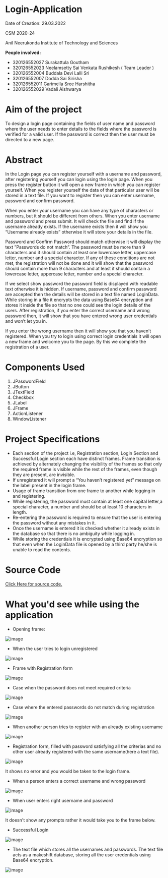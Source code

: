 # Login-Application
Date of Creation: 29.03.2022

CSM 2020-24

Anil Neerukonda Institute of Technology and Sciences

**People involved:** 

* 320126552027      Surakattula Goutham 
* 320126552023      Neelamsetty Sai Venkata Rushikesh ( Team Leader )
* 320126552004      Buddala Devi Lalli Sri 
* 320126552007      Dodda Sai Sirisha  
* 320126552011      Garimella Sree Harshitha
* 320126552029      Vadali Aishwarya 

# Aim of the project
To design a login page containing the fields of user name and password where the user needs to enter details to the fields where the password is verified for a valid user. If the password is correct then the user must be directed to a new page.

# Abstract

In the Login page you can register yourself with a username and password, after registering yourself you can login using the login page.
When you press the register button it will open a new frame in which you can register yourself.
When you register yourself the data of that particular user will be stored in a text file.
If you want to register then you can enter username, password and confirm password.

When you enter your username you can have any type of characters or numbers, but it should be different from others. When you enter username and password and press submit. It will check the file and find if the username already exists. If the username exists then it will show you “Username already exists” otherwise it will store your details in the file.

Password and Confirm Password should match otherwise it will display the text ”Passwords do not match”.
The password must be more than 9 characters and it should contain at least one lowercase letter, uppercase letter, number and a special character. If any of these conditions are not met, the registration will not be done and it will show that the password should contain more than 9 characters and at least it should contain a lowercase letter, uppercase letter, number and a special character.

If we select show password the password field is displayed with readable text otherwise it is hidden.
If username, password and confirm password are accepted then the details will be stored in a text file named LoginData.
While storing in a file it encrypts the data using Base64 encryption and stores it inside the file so that no one could see the login details of the users.
After registration, if you enter the correct username and wrong password then, it will show that you have entered wrong user credentials and won’t let you in.

If you enter the wrong username then it will show you that you haven’t registered.
When you try to login using correct login credentials it will open a new frame and welcome you to the page.
By this we complete the registration of a user.

# Components Used 
1.	JPasswordField 
2.	 JButton 
3.	 JTextField 
4.	Checkbox 
5.	 JLabel 
6.	 JFrame 
7.	 ActionListener 
8.	WindowListener

# Project Specifications
*	Each section of the project i.e, Registration section, Login Section and Successful Login section each have distinct frames. Frame transition is achieved by alternately changing the visibility of the frames so that only the required frame is visible while the rest of the frames, even though they are present, are invisible. 
*	If unregistered it will prompt a “You haven’t registered yet” message on the label present in the login frame.
*	Usage of frame transition from one frame to another while logging in and registering.
*	While registering, the password must contain at least one capital letter,a special character, a number and should be at least 10 characters in length.
*	Re-entering the password is required to ensure that the user is entering the password without any mistakes in it.
*	Once the username is entered it is checked whether it already exists in the database so that there is no ambiguity while logging in.
*	While storing the credentials it is encrypted using Base64 encryption so that even when the LoginData file is opened by a third party he/she is unable to read the contents.

# Source Code 
[Click Here for source code.](https://github.com/RushikeshNeelamsetty/Login-Application/blob/main/Code.md)

# What you'd see while using the application
* Opening frame:

![image](https://user-images.githubusercontent.com/102282401/188265178-e7d630c8-3174-4ff8-9cd5-c81ec4a23a99.png)

* When the user tries to login unregistered

![image](https://user-images.githubusercontent.com/102282401/188265219-a1e4506a-522e-4ae4-be0e-63f496b435d3.png)

* Frame with Registration form
 
![image](https://user-images.githubusercontent.com/102282401/188265247-4b943792-472d-42fb-a970-a7e4fe12f663.png)

* Case when the password does not meet required criteria

![image](https://user-images.githubusercontent.com/102282401/188265315-cb157675-852b-483c-8c74-5f2867c401bf.png)

* Case where the entered passwords do not match during registration

![image](https://user-images.githubusercontent.com/102282401/188265337-b9b5dbfd-5dcd-4b2e-b608-249b56b01286.png)

* When another person tries to register with an already existing username 

![image](https://user-images.githubusercontent.com/102282401/188265361-67dece4f-9b62-491f-8851-6592b6d04a5c.png)

* Registration form, filled with password satisfying all the criterias and no other user already registered with the same username(here a text file).

![image](https://user-images.githubusercontent.com/102282401/188265428-048d25ca-735f-43b5-9c1e-176c4e8b62af.png)

It shows no error and you would be taken to the login frame.

* When a person enters a correct username and wrong password

![image](https://user-images.githubusercontent.com/102282401/188265457-cebe742f-8e3a-4e27-becd-49282c17edfd.png)

* When user enters right username and password

![image](https://user-images.githubusercontent.com/102282401/188265472-610da068-eb4c-4083-8af1-4410615539c5.png)

It doesn't show any prompts rather it would take you to the frame below.

* Successful Login

![image](https://user-images.githubusercontent.com/102282401/188265494-2c51962c-9d26-454f-81b4-1e0902cea98c.png)

* The text file which stores all the usernames and passwords. The text file acts as a makeshift database, storing all the user credentials using Base64 encryption.

![image](https://user-images.githubusercontent.com/102282401/188265551-d0936a8f-c893-4f8b-84f1-2e468195be52.png)



